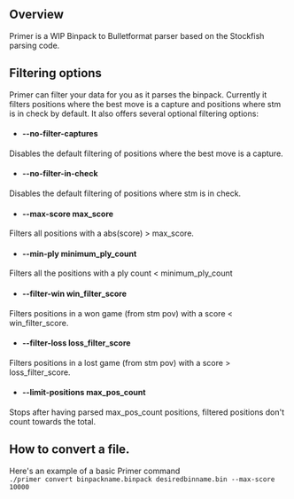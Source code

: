 ## Overview
Primer is a WIP Binpack to Bulletformat parser based on the Stockfish parsing code.

## Filtering options
Primer can filter your data for you as it parses the binpack.
Currently it filters positions where the best move is a capture and positions where stm is in check by default.
It also offers several optional filtering options:
* #### --no-filter-captures
Disables the default filtering of positions where the best move is a capture.
* #### --no-filter-in-check
Disables the default filtering of positions where stm is in check.
* #### --max-score max_score
Filters all positions with a abs(score) \> max_score.
* #### --min-ply minimum_ply_count
Filters all the positions with a ply count \< minimum_ply_count
* #### --filter-win win_filter_score
Filters positions in a won game (from stm pov) with a score \< win_filter_score.
* #### --filter-loss loss_filter_score
Filters positions in a lost game (from stm pov) with a score \> loss_filter_score.
* #### --limit-positions max_pos_count
Stops after having parsed max_pos_count positions, filtered positions don't count towards the total.

## How to convert a file.
Here's an example of a basic Primer command \
`./primer convert binpackname.binpack desiredbinname.bin --max-score 10000`
